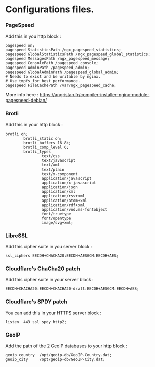 # Configurations files.

### PageSpeed

Add this in you http block :

```
pagespeed on;
pagespeed StatisticsPath /ngx_pagespeed_statistics;
pagespeed GlobalStatisticsPath /ngx_pagespeed_global_statistics;
pagespeed MessagesPath /ngx_pagespeed_message;
pagespeed ConsolePath /pagespeed_console;
pagespeed AdminPath /pagespeed_admin;
pagespeed GlobalAdminPath /pagespeed_global_admin;
# Needs to exist and be writable by nginx.
# Use tmpfs for best performance.
pagespeed FileCachePath /var/ngx_pagespeed_cache;
```
More info here : https://angristan.fr/compiler-installer-nginx-module-pagespeed-debian/

### Brotli

Add this in your http block :

```
brotli on;
        brotli_static on;
        brotli_buffers 16 8k;
        brotli_comp_level 6;
        brotli_types
                text/css
                text/javascript
                text/xml
                text/plain
                text/x-component
                application/javascript
                application/x-javascript
                application/json
                application/xml
                application/rss+xml
                application/atom+xml
                application/rdf+xml
                application/vnd.ms-fontobject
                font/truetype
                font/opentype
                image/svg+xml;
```

### LibreSSL 

Add this cipher suite in you server block :

`ssl_ciphers EECDH+CHACHA20:EECDH+AESGCM:EECDH+AES;`

### Cloudflare's ChaCha20 patch

Add this cipher suite in your server block :

`EECDH+CHACHA20:EECDH+CHACHA20-draft:EECDH+AESGCM:EECDH+AES;`

### Cloudflare's SPDY patch

You can add this in your HTTPS server block :

`listen  443 ssl spdy http2;`

### GeoIP

Add the path of the 2 GeoIP databases to your http block :

```
geoip_country  /opt/geoip-db/GeoIP-Country.dat;
geoip_city     /opt/geoip-db/GeoIP-City.dat;
```
